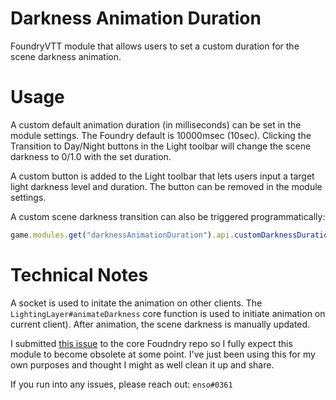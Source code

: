 # Darkness Animation Duration
FoundryVTT module that allows users to set a custom duration for the scene darkness animation.

# Usage
A custom default animation duration (in milliseconds) can be set in the module settings. The Foundry default is 10000msec (10sec).
Clicking the Transition to Day/Night buttons in the Light toolbar will change the scene darkness to 0/1.0 with the set duration.

A custom button is added to the Light toolbar that lets users input a target light darkness level and duration. The button can be removed in the module settings.

A custom scene darkness transition can also be triggered programmatically:
```js
game.modules.get("darknessAnimationDuration").api.customDarknessDuration(darknessLevel, duration);
```

# Technical Notes
A socket is used to initate the animation on other clients. The `LightingLayer#animateDarkness` core function is used to initiate animation on current client).
After animation, the scene darkness is manually updated.

I submitted [this issue](https://gitlab.com/foundrynet/foundryvtt/-/issues/4715) to the core Foudndry repo so I fully expect this module to become obsolete at some point.
I've just been using this for my own purposes and thought I might as well clean it up and share.

If you run into any issues, please reach out: `enso#0361`